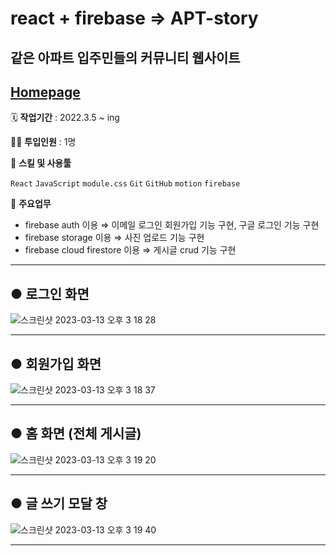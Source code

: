 # react + firebase => APT-story

## 같은 아파트 입주민들의 커뮤니티 웹사이트

## [Homepage](https://mydiary-50193.firebaseapp.com/)

🗓️ **작업기간** : 2022.3.5 ~ ing

👨‍💻 **투입인원** : 1명

🌱 **스킬 및 사용툴**

`React` `JavaScript` `module.css` `Git` `GitHub` `motion` `firebase`

📒 **주요업무**

- firebase auth 이용 ⇒ 이메일 로그인 회원가입 기능 구현, 구글 로그인 기능 구현
- firebase storage 이용 ⇒ 사진 업로드 기능 구현
- firebase cloud firestore 이용 ⇒ 게시글 crud 기능 구현

---

## ● 로그인 화면

![스크린샷 2023-03-13 오후 3 18 28](https://user-images.githubusercontent.com/82385282/224622913-af5ce305-fb21-4409-916b-1d3c0eea06b2.png)

---

## ● 회원가입 화면

![스크린샷 2023-03-13 오후 3 18 37](https://user-images.githubusercontent.com/82385282/224622935-c5db068d-3e50-442f-a7d5-46e6bf01242e.png)

---

## ● 홈 화면 (전체 게시글)

![스크린샷 2023-03-13 오후 3 19 20](https://user-images.githubusercontent.com/82385282/224622951-e51ea399-9a2f-4db7-ae71-f0d3ea8be570.png)

---

## ● 글 쓰기 모달 창

![스크린샷 2023-03-13 오후 3 19 40](https://user-images.githubusercontent.com/82385282/224622967-8daff3de-105f-4878-8498-6fb2aa5ff236.png)

---
